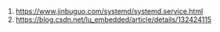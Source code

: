 1. https://www.jinbuguo.com/systemd/systemd.service.html
2. https://blog.csdn.net/lu_embedded/article/details/132424115